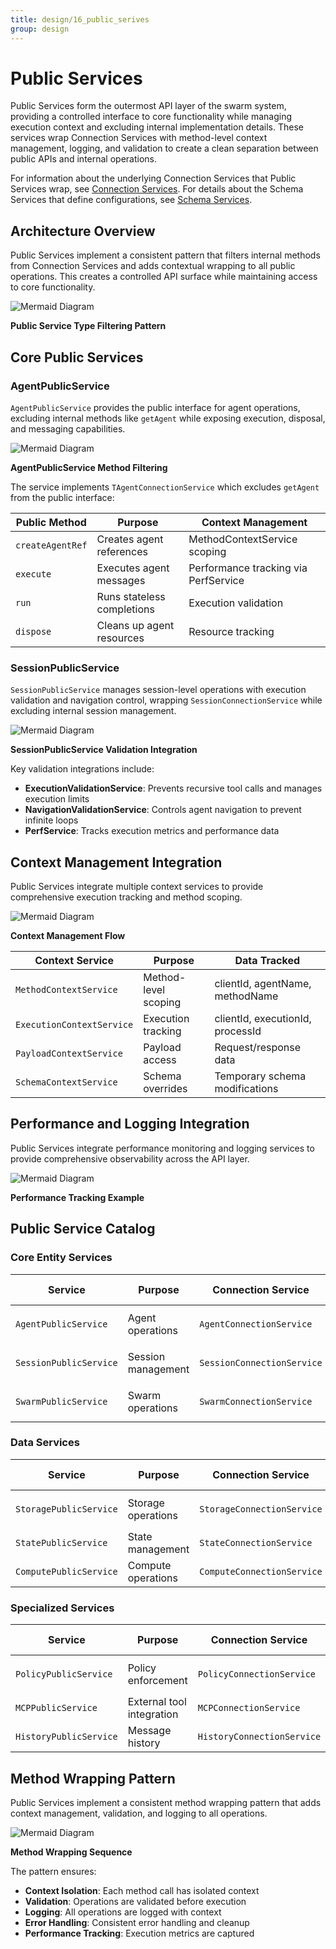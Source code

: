 ```yaml
---
title: design/16_public_serives
group: design
---
```


# Public Services

Public Services form the outermost API layer of the swarm system, providing a controlled interface to core functionality while managing execution context and excluding internal implementation details. These services wrap Connection Services with method-level context management, logging, and validation to create a clean separation between public APIs and internal operations.

For information about the underlying Connection Services that Public Services wrap, see [Connection Services](./15_Connection_Services.md). For details about the Schema Services that define configurations, see [Schema Services](./14_Schema_Services.md).

## Architecture Overview

Public Services implement a consistent pattern that filters internal methods from Connection Services and adds contextual wrapping to all public operations. This creates a controlled API surface while maintaining access to core functionality.

![Mermaid Diagram](./diagrams/16_Public_Services_0.svg)

**Public Service Type Filtering Pattern**

## Core Public Services

### AgentPublicService

`AgentPublicService` provides the public interface for agent operations, excluding internal methods like `getAgent` while exposing execution, disposal, and messaging capabilities.

![Mermaid Diagram](./diagrams/16_Public_Services_1.svg)

**AgentPublicService Method Filtering**

The service implements `TAgentConnectionService` which excludes `getAgent` from the public interface:

| Public Method | Purpose | Context Management |
|---------------|---------|-------------------|
| `createAgentRef` | Creates agent references | MethodContextService scoping |
| `execute` | Executes agent messages | Performance tracking via PerfService |
| `run` | Runs stateless completions | Execution validation |
| `dispose` | Cleans up agent resources | Resource tracking |

### SessionPublicService

`SessionPublicService` manages session-level operations with execution validation and navigation control, wrapping `SessionConnectionService` while excluding internal session management.

![Mermaid Diagram](./diagrams/16_Public_Services_2.svg)

**SessionPublicService Validation Integration**

Key validation integrations include:

- **ExecutionValidationService**: Prevents recursive tool calls and manages execution limits
- **NavigationValidationService**: Controls agent navigation to prevent infinite loops
- **PerfService**: Tracks execution metrics and performance data

## Context Management Integration

Public Services integrate multiple context services to provide comprehensive execution tracking and method scoping.

![Mermaid Diagram](./diagrams/16_Public_Services_3.svg)

**Context Management Flow**

| Context Service | Purpose | Data Tracked |
|----------------|---------|--------------|
| `MethodContextService` | Method-level scoping | clientId, agentName, methodName |
| `ExecutionContextService` | Execution tracking | clientId, executionId, processId |
| `PayloadContextService` | Payload access | Request/response data |
| `SchemaContextService` | Schema overrides | Temporary schema modifications |

## Performance and Logging Integration

Public Services integrate performance monitoring and logging services to provide comprehensive observability across the API layer.

![Mermaid Diagram](./diagrams/16_Public_Services_4.svg)

**Performance Tracking Example**

## Public Service Catalog

### Core Entity Services

| Service | Purpose | Connection Service | Key Methods |
|---------|---------|-------------------|-------------|
| `AgentPublicService` | Agent operations | `AgentConnectionService` | `execute`, `run`, `dispose` |
| `SessionPublicService` | Session management | `SessionConnectionService` | `connect`, `emit`, `execute` |
| `SwarmPublicService` | Swarm operations | `SwarmConnectionService` | `getAgent`, `navigate`, `emit` |

### Data Services

| Service | Purpose | Connection Service | Key Methods |
|---------|---------|-------------------|-------------|
| `StoragePublicService` | Storage operations | `StorageConnectionService` | `take`, `upsert`, `remove` |
| `StatePublicService` | State management | `StateConnectionService` | `get`, `set`, `clear` |
| `ComputePublicService` | Compute operations | `ComputeConnectionService` | `calculate`, `update` |

### Specialized Services

| Service | Purpose | Connection Service | Key Methods |
|---------|---------|-------------------|-------------|
| `PolicyPublicService` | Policy enforcement | `PolicyConnectionService` | `validate`, `ban`, `unban` |
| `MCPPublicService` | External tool integration | `MCPConnectionService` | `callTool`, `listTools` |
| `HistoryPublicService` | Message history | `HistoryConnectionService` | `push`, `pop`, `flush` |

## Method Wrapping Pattern

Public Services implement a consistent method wrapping pattern that adds context management, validation, and logging to all operations.

![Mermaid Diagram](./diagrams/16_Public_Services_5.svg)

**Method Wrapping Sequence**

The pattern ensures:
- **Context Isolation**: Each method call has isolated context
- **Validation**: Operations are validated before execution
- **Logging**: All operations are logged with context
- **Error Handling**: Consistent error handling and cleanup
- **Performance Tracking**: Execution metrics are captured
